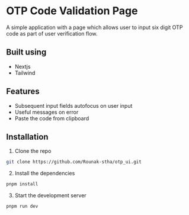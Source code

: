 # OTP Code Validation Page

A simple application with a page which allows user to input six digit OTP code as part of user verification flow.

## Built using

-   Nextjs
-   Tailwind

## Features

-   Subsequent input fields autofocus on user input
-   Useful messages on error
-   Paste the code from clipboard

## Installation

1. Clone the repo

```bash
git clone https://github.com/Rounak-stha/otp_ui.git
```

2. Install the dependencies

```bash
pnpm install
```

3. Start the development server

```bash
pnpm run dev
```
